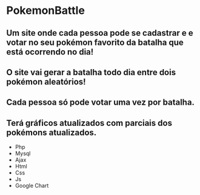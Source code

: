 # PokemonBattle

## Um site onde cada pessoa pode se cadastrar e e votar no seu pokémon favorito da batalha que está ocorrendo no dia!
## O site vai gerar a batalha todo dia entre dois pokémon aleatórios!
## Cada pessoa só pode votar uma vez por batalha.
## Terá gráficos atualizados com parciais dos pokémons atualizados.


* Php
* Mysql
* Ajax
* Html
* Css
* Js
* Google Chart
